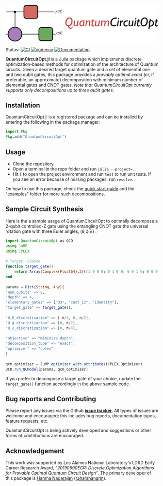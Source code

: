 <p align="center">
<img width="750px" src="https://github.com/harshangrjn/QuantumCircuitOpt.jl/blob/main/logo.png"/>
</p>


Status: 
[![CI](https://github.com/harshangrjn/QuantumCircuitOpt.jl/actions/workflows/ci.yml/badge.svg)](https://github.com/harshangrjn/QuantumCircuitOpt.jl/actions/workflows/ci.yml)
[![codecov](https://codecov.io/gh/harshangrjn/QuantumCircuitOpt.jl/branch/main/graph/badge.svg?token=KGJWIV6QF4)](https://codecov.io/gh/harshangrjn/QuantumCircuitOpt.jl)
[![Documentation](https://github.com/harshangrjn/QuantumCircuitOpt.jl/actions/workflows/documentation.yml/badge.svg)](https://harshangrjn.github.io/QuantumCircuitOpt.jl/stable/)


<!-- # QuantumCircuitOpt.jl -->
**QuantumCircuitOpt.jl** is a Julia package which implements discrete optimization-based methods for optimization of the architecture of Quantum circuits. Given a desired target quantum gate and a set of elemental one and two qubit gates, this package provides a _provably optimal exact_ (or, if preferable, an approximate) decomposition with minimum number of elemental gates and CNOT gates. _Note that QuantumCircuitOpt currently supports only decompositions up to three qubit gates_.

## Installation
QuantumCircuitOpt.jl is a registered package and can be installed by entering the following in the package manager:
```julia
import Pkg
Pkg.add("QuantumCircuitOpt")
```

## Usage
- Clone the repository.
- Open a terminal in the repo folder and run `julia --project=.`.
- Hit `]` to open the project environment and run `test` to run unit tests. If
  you see an error because of missing packages, run `resolve`.

On how to use this package, check the [quick start guide](https://harshangrjn.github.io/QuantumCircuitOpt.jl/stable/quickguide/#Sample-circuit-decomposition) and the "[examples](https://github.com/harshangrjn/QuantumCircuitOpt.jl/tree/main/examples)" folder for more such decompositions.

## Sample Circuit Synthesis
Here is the a sample usage of QuantumCircuitOpt to optimally decompose a 2-qubit controlled-Z gate using the entangling CNOT gate the universal rotation gate with three Euler angles, (θ,ϕ,λ) :

```julia
import QuantumCircuitOpt as QCO
using JuMP
using CPLEX

# Target: CZGate
function target_gate()
    return Array{Complex{Float64},2}([1 0 0 0; 0 1 0 0; 0 0 1 0; 0 0 0 -1]) 
end

params = Dict{String, Any}(
"num_qubits" => 2, 
"depth" => 4,    
"elementary_gates" => ["U3", "cnot_12", "Identity"], 
"target_gate" => target_gate(),
       
"U_θ_discretization" => [-π/2, 0, π/2],
"U_ϕ_discretization" => [0, π/2],
"U_λ_discretization" => [0, π/4],

"objective" => "minimize_depth", 
"decomposition_type" => "exact",
"optimizer" => "cplex"
)

qcm_optimizer = JuMP.optimizer_with_attributes(CPLEX.Optimizer) 
QCO.run_QCModel(params, qcm_optimizer)
```
If you prefer to decompose a target gate of your choice, update the `target_gate()` function 
accordingly in the above sample code. 

## Bug reports and Contributing
Please report any issues via the Github **[issue tracker](https://github.com/harshangrjn/QuantumCircuitOpt.jl/issues)**. All types of issues are welcome and encouraged; this includes bug reports, documentation typos, feature requests, etc. 

QuantumCircuitOpt is being actively developed and suggestions or other forms of contributions are encouraged. 

## Acknowledgement
This work was supported by Los Alamos National Laboratory's LDRD Early Career Research Award, *"20190590ECR: Discrete Optimization Algorithms for Provable Optimal Quantum Circuit Design"*. The primary developer of this package is [Harsha Nagarajan](http://harshanagarajan.com) ([@harshangrjn](https://github.com/harshangrjn)). 

<!-- ## Citation
If you find QuantumCircuitOpt.jl useful in your work, we request you to cite the following paper: 
```bibtex
@inproceedings{NagarajanHijaziCoffrin2021,
  title={Mixed-Integer Programming for Optimal Quantum Circuit Design},
  author={Nagarajan, Harsha and Hijazi, Hassan and Coffrin, Carleton},
  booktitle={Under preparation},
  year={2021}
}
``` -->